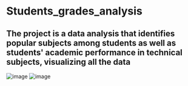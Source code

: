 # Students_grades_analysis
## The project is a data analysis that identifies popular subjects among students as well as students' academic performance in technical subjects, visualizing all the data
![image](https://user-images.githubusercontent.com/63999845/235235514-22360a61-cc69-405d-99f3-f31786db4cc7.png)
![image](https://user-images.githubusercontent.com/63999845/235235760-5bce95a7-d4f6-4fd9-96c3-c74a3b841efa.png)
